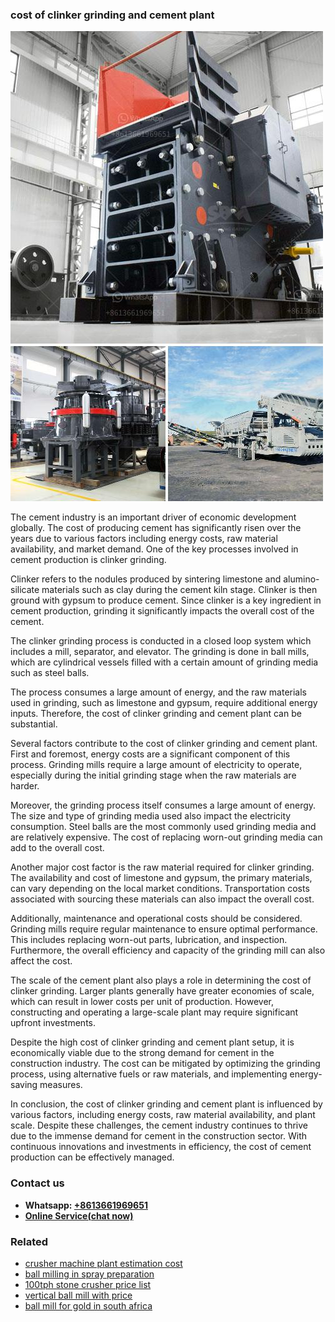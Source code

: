 <h3>cost of clinker grinding and cement plant</h3><img src='1708309361.jpg' alt=''><p>The cement industry is an important driver of economic development globally. The cost of producing cement has significantly risen over the years due to various factors including energy costs, raw material availability, and market demand. One of the key processes involved in cement production is clinker grinding.</p><p>Clinker refers to the nodules produced by sintering limestone and alumino-silicate materials such as clay during the cement kiln stage. Clinker is then ground with gypsum to produce cement. Since clinker is a key ingredient in cement production, grinding it significantly impacts the overall cost of the cement.</p><p>The clinker grinding process is conducted in a closed loop system which includes a mill, separator, and elevator. The grinding is done in ball mills, which are cylindrical vessels filled with a certain amount of grinding media such as steel balls.</p><p>The process consumes a large amount of energy, and the raw materials used in grinding, such as limestone and gypsum, require additional energy inputs. Therefore, the cost of clinker grinding and cement plant can be substantial.</p><p>Several factors contribute to the cost of clinker grinding and cement plant. First and foremost, energy costs are a significant component of this process. Grinding mills require a large amount of electricity to operate, especially during the initial grinding stage when the raw materials are harder.</p><p>Moreover, the grinding process itself consumes a large amount of energy. The size and type of grinding media used also impact the electricity consumption. Steel balls are the most commonly used grinding media and are relatively expensive. The cost of replacing worn-out grinding media can add to the overall cost.</p><p>Another major cost factor is the raw material required for clinker grinding. The availability and cost of limestone and gypsum, the primary materials, can vary depending on the local market conditions. Transportation costs associated with sourcing these materials can also impact the overall cost.</p><p>Additionally, maintenance and operational costs should be considered. Grinding mills require regular maintenance to ensure optimal performance. This includes replacing worn-out parts, lubrication, and inspection. Furthermore, the overall efficiency and capacity of the grinding mill can also affect the cost.</p><p>The scale of the cement plant also plays a role in determining the cost of clinker grinding. Larger plants generally have greater economies of scale, which can result in lower costs per unit of production. However, constructing and operating a large-scale plant may require significant upfront investments.</p><p>Despite the high cost of clinker grinding and cement plant setup, it is economically viable due to the strong demand for cement in the construction industry. The cost can be mitigated by optimizing the grinding process, using alternative fuels or raw materials, and implementing energy-saving measures.</p><p>In conclusion, the cost of clinker grinding and cement plant is influenced by various factors, including energy costs, raw material availability, and plant scale. Despite these challenges, the cement industry continues to thrive due to the immense demand for cement in the construction sector. With continuous innovations and investments in efficiency, the cost of cement production can be effectively managed.</p><h3>Contact us</h3><ul><li><strong>Whatsapp:&nbsp;<a href="https://wa.me/8613661969651">+8613661969651</a></strong></li><li><a href="https://swt.shibang-china.com/?git&amp;zhl&amp;cost of clinker grinding and cement plant"><strong>Online Service(chat now)</strong></a></li></ul><h3>Related</h3><ul><li><a href='crusher machine plant estimation cost.md'>crusher machine plant estimation cost</a></li><li><a href='ball milling in spray preparation.md'>ball milling in spray preparation</a></li><li><a href='100tph stone crusher price list.md'>100tph stone crusher price list</a></li><li><a href='vertical ball mill with price.md'>vertical ball mill with price</a></li><li><a href='ball mill for gold in south africa.md'>ball mill for gold in south africa</a></li></ul>